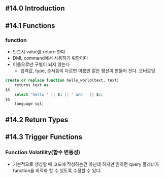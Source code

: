 ## #14.0 Introduction

## #14.1 Functions

### function
- 반드시 value를 return 한다.
- DML command에서 사용하기 위함이다
- 이름으로만 구별이 되지 않는다
	- 입력값, type, 순서등이 다르면 이름만 같은 펑션이 만들어 진다. 오버로딩

```sql
create or replace function hello_world(text, text)
    returns text as
$$
    select 'hello ' || $1 || ' and ' || $2;
$$
    language sql;
```

## #14.2 Return Types

## #14.3 Trigger Functions

### Function Volatility(함수 변동성)
- 기본적으로 생성할 때 코드에 작성하는건 아닌데 하지만 원하면 query 플래너가 function을 최적화 할 수 있도록 수정할 수 있다.